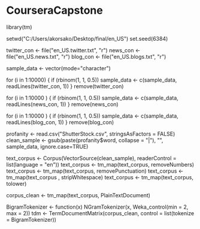 # CourseraCapstone

library(tm)

setwd("C:/Users/akorsako/Desktop/final/en_US")
set.seed(6384)

twitter_con <- file("en_US.twitter.txt", "r")
news_con <- file("en_US.news.txt", "r")
blog_con <- file("en_US.blogs.txt", "r")

sample_data <- vector(mode="character")

for (i in 1:10000) {
  if (rbinom(1, 1, 0.5))
    sample_data <- c(sample_data, readLines(twitter_con, 1))
}
remove(twitter_con)

for (i in 1:10000 ) {
  if (rbinom(1, 1, 0.5))
    sample_data <- c(sample_data, readLines(news_con, 1))
}
remove(news_con)

for (i in 1:10000 ) {
  if (rbinom(1, 1, 0.5))
    sample_data <- c(sample_data, readLines(blog_con, 1))
}
remove(blog_con)

profanity <- read.csv("ShutterStock.csv", stringsAsFactors = FALSE)
clean_sample <- gsub(paste(profanity$word, collapse = "|"), "", sample_data, ignore.case=TRUE)


text_corpus <- Corpus(VectorSource(clean_sample), readerControl = list(language = "en"))
text_corpus <- tm_map(text_corpus, removeNumbers)
text_corpus <- tm_map(text_corpus, removePunctuation)
text_corpus <- tm_map(text_corpus , stripWhitespace)
text_corpus <- tm_map(text_corpus, tolower)

corpus_clean <- tm_map(text_corpus, PlainTextDocument)

BigramTokenizer <- function(x) NGramTokenizer(x, Weka_control(min = 2, max = 2))
tdm <- TermDocumentMatrix(corpus_clean, control = list(tokenize = BigramTokenizer))

